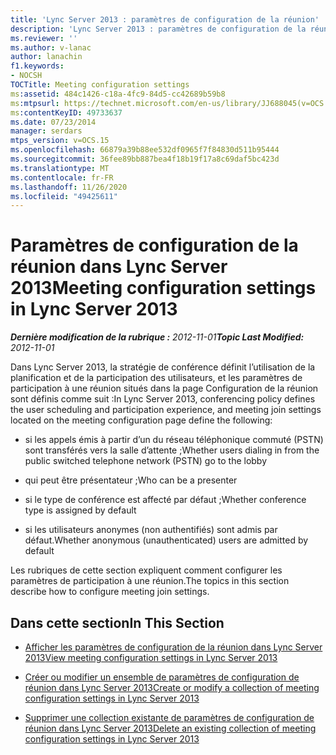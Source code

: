 ```yaml
---
title: 'Lync Server 2013 : paramètres de configuration de la réunion'
description: 'Lync Server 2013 : paramètres de configuration de la réunion.'
ms.reviewer: ''
ms.author: v-lanac
author: lanachin
f1.keywords:
- NOCSH
TOCTitle: Meeting configuration settings
ms:assetid: 484c1426-c18a-4fc9-84d5-cc42689b59b8
ms:mtpsurl: https://technet.microsoft.com/en-us/library/JJ688045(v=OCS.15)
ms:contentKeyID: 49733637
ms.date: 07/23/2014
manager: serdars
mtps_version: v=OCS.15
ms.openlocfilehash: 66879a39b88ee532df0965f7f84830d511b95444
ms.sourcegitcommit: 36fee89bb887bea4f18b19f17a8c69daf5bc423d
ms.translationtype: MT
ms.contentlocale: fr-FR
ms.lasthandoff: 11/26/2020
ms.locfileid: "49425611"
---
```

# <a name="meeting-configuration-settings-in-lync-server-2013"></a><span data-ttu-id="fc89e-103">Paramètres de configuration de la réunion dans Lync Server 2013</span><span class="sxs-lookup"><span data-stu-id="fc89e-103">Meeting configuration settings in Lync Server 2013</span></span>

<div data-xmlns="http://www.w3.org/1999/xhtml">

<div class="topic" data-xmlns="http://www.w3.org/1999/xhtml" data-msxsl="urn:schemas-microsoft-com:xslt" data-cs="https://msdn.microsoft.com/">

<div data-asp="https://msdn2.microsoft.com/asp">



</div>

<div id="mainSection">

<div id="mainBody"><span data-ttu-id="fc89e-104">

<span> </span></span><span class="sxs-lookup"><span data-stu-id="fc89e-104">

<span> </span></span></span>

<span data-ttu-id="fc89e-105">_**Dernière modification de la rubrique :** 2012-11-01_</span><span class="sxs-lookup"><span data-stu-id="fc89e-105">_**Topic Last Modified:** 2012-11-01_</span></span>

<span data-ttu-id="fc89e-106">Dans Lync Server 2013, la stratégie de conférence définit l’utilisation de la planification et de la participation des utilisateurs, et les paramètres de participation à une réunion situés dans la page Configuration de la réunion sont définis comme suit :</span><span class="sxs-lookup"><span data-stu-id="fc89e-106">In Lync Server 2013, conferencing policy defines the user scheduling and participation experience, and meeting join settings located on the meeting configuration page define the following:</span></span>

  - <span data-ttu-id="fc89e-107">si les appels émis à partir d’un du réseau téléphonique commuté (PSTN) sont transférés vers la salle d’attente ;</span><span class="sxs-lookup"><span data-stu-id="fc89e-107">Whether users dialing in from the public switched telephone network (PSTN) go to the lobby</span></span>

  - <span data-ttu-id="fc89e-108">qui peut être présentateur ;</span><span class="sxs-lookup"><span data-stu-id="fc89e-108">Who can be a presenter</span></span>

  - <span data-ttu-id="fc89e-109">si le type de conférence est affecté par défaut ;</span><span class="sxs-lookup"><span data-stu-id="fc89e-109">Whether conference type is assigned by default</span></span>

  - <span data-ttu-id="fc89e-110">si les utilisateurs anonymes (non authentifiés) sont admis par défaut.</span><span class="sxs-lookup"><span data-stu-id="fc89e-110">Whether anonymous (unauthenticated) users are admitted by default</span></span>

<span data-ttu-id="fc89e-111">Les rubriques de cette section expliquent comment configurer les paramètres de participation à une réunion.</span><span class="sxs-lookup"><span data-stu-id="fc89e-111">The topics in this section describe how to configure meeting join settings.</span></span>

<div>

## <a name="in-this-section"></a><span data-ttu-id="fc89e-112">Dans cette section</span><span class="sxs-lookup"><span data-stu-id="fc89e-112">In This Section</span></span>

  - [<span data-ttu-id="fc89e-113">Afficher les paramètres de configuration de la réunion dans Lync Server 2013</span><span class="sxs-lookup"><span data-stu-id="fc89e-113">View meeting configuration settings in Lync Server 2013</span></span>](lync-server-2013-view-meeting-configuration-settings.md)

  - [<span data-ttu-id="fc89e-114">Créer ou modifier un ensemble de paramètres de configuration de réunion dans Lync Server 2013</span><span class="sxs-lookup"><span data-stu-id="fc89e-114">Create or modify a collection of meeting configuration settings in Lync Server 2013</span></span>](lync-server-2013-create-or-modify-a-collection-of-meeting-configuration-settings.md)

  - [<span data-ttu-id="fc89e-115">Supprimer une collection existante de paramètres de configuration de réunion dans Lync Server 2013</span><span class="sxs-lookup"><span data-stu-id="fc89e-115">Delete an existing collection of meeting configuration settings in Lync Server 2013</span></span>](lync-server-2013-delete-an-existing-collection-of-meeting-configuration-settings.md)

<span data-ttu-id="fc89e-116"></div>

</div>

<span> </span>

</div>

</div>

</span><span class="sxs-lookup"><span data-stu-id="fc89e-116"></div>

</div>

<span> </span>

</div>

</div>

</span></span></div>

